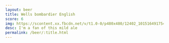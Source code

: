 ```yaml
---
layout: beer
title: Wells bombardier English
score: 6
img: https://scontent.xx.fbcdn.net/v/t1.0-0/p480x480/12402_10151649175493745_949451993_n.jpg?oh=1ab4c3ac1f35340daa2163acb22ffe4c&oe=58DD3B9F
desc: I'm a fan of this mild ale
permalink: /beer/:title.html
---
```

